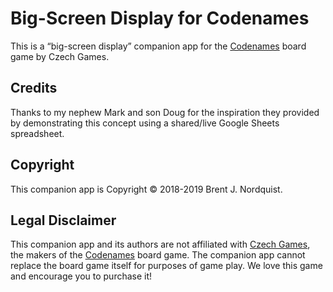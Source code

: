 # Big-Screen Display for Codenames

This is a “big-screen display” companion app for the [Codenames](https://en.wikipedia.org/wiki/Codenames_(board_game)) board game by Czech Games.

## Credits

Thanks to my nephew Mark and son Doug for the inspiration they provided by demonstrating this concept using a shared/live Google Sheets spreadsheet.

## Copyright

This companion app is Copyright © 2018-2019 Brent J. Nordquist.

## Legal Disclaimer

This companion app and its authors are not affiliated with [Czech Games](https://czechgames.com/), the makers of the [Codenames](http://codenamesgame.com/) board game. The companion app cannot replace the board game itself for purposes of game play. We love this game and encourage you to purchase it!
